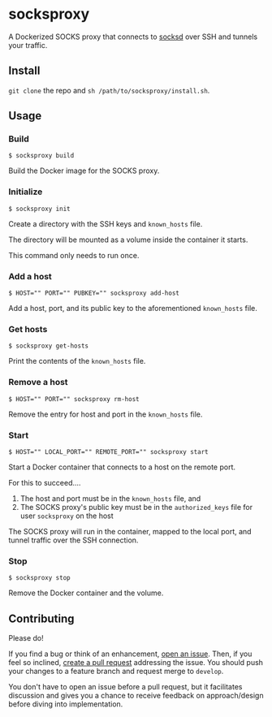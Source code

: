# socksproxy

A Dockerized SOCKS proxy that connects to [socksd](https://github.com/zbo14/socksd) over SSH and tunnels your traffic.

## Install

`git clone` the repo and `sh /path/to/socksproxy/install.sh`.

## Usage

### Build

`$ socksproxy build`

Build the Docker image for the SOCKS proxy.

### Initialize

`$ socksproxy init`

Create a directory with the SSH keys and `known_hosts` file.

The directory will be mounted as a volume inside the container it starts.

This command only needs to run once.

### Add a host

`$ HOST="" PORT="" PUBKEY="" socksproxy add-host`

Add a host, port, and its public key to the aforementioned `known_hosts` file.

### Get hosts

`$ socksproxy get-hosts`

Print the contents of the `known_hosts` file.

### Remove a host

`$ HOST="" PORT="" socksproxy rm-host`

Remove the entry for host and port in the `known_hosts` file.

### Start

`$ HOST="" LOCAL_PORT="" REMOTE_PORT="" socksproxy start`

Start a Docker container that connects to a host on the remote port.

For this to succeed....
1. The host and port must be in the `known_hosts` file, and
2. The SOCKS proxy's public key must be in the `authorized_keys` file for user `socksproxy` on the host

The SOCKS proxy will run in the container, mapped to the local port, and tunnel traffic over the SSH connection.

### Stop

`$ socksproxy stop`

Remove the Docker container and the volume.

## Contributing

Please do!

If you find a bug or think of an enhancement, [open an issue](https://github.com/zbo14/socksproxy/issues/new). Then, if you feel so inclined, [create a pull request](https://github.com/zbo14/socksproxy/compare/develop...) addressing the issue. You should push your changes to a feature branch and request merge to `develop`.

You don't have to open an issue before a pull request, but it facilitates discussion and gives you a chance to receive feedback on approach/design before diving into implementation.
